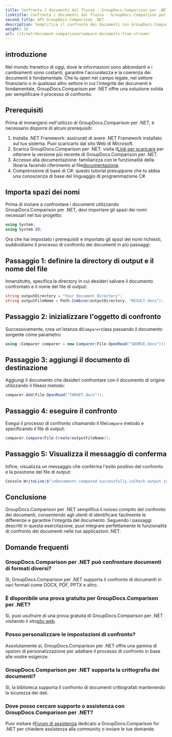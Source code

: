 ```yaml
---
title: Confronta i documenti dal flusso - GroupDocs.Comparison per .NET
linktitle: Confronta i documenti dal flusso - GroupDocs.Comparison per .NET
second_title: API GroupDocs.Comparison .NET
description: Semplifica il confronto dei documenti con GroupDocs.Comparison per .NET. Confronta i documenti senza sforzo e garantisci la precisione tra i file.
weight: 16
url: /it/net/document-comparison/compare-documents-from-stream/
---
```

## introduzione
Nel mondo frenetico di oggi, dove le informazioni sono abbondanti e i cambiamenti sono costanti, garantire l'accuratezza e la coerenza dei documenti è fondamentale. Che tu operi nel campo legale, nel settore finanziario o in qualsiasi altro settore in cui l'integrità dei documenti è fondamentale, GroupDocs.Comparison per .NET offre una soluzione solida per semplificare il processo di confronto.
## Prerequisiti
Prima di immergersi nell'utilizzo di GroupDocs.Comparison per .NET, è necessario disporre di alcuni prerequisiti:
1. Installa .NET Framework: assicurati di avere .NET Framework installato sul tuo sistema. Puoi scaricarlo dal sito Web di Microsoft.
2.  Scarica GroupDocs.Comparison per .NET: visita il[Link per scaricare](https://releases.groupdocs.com/comparison/net/) per ottenere la versione più recente di GroupDocs.Comparison per .NET.
3.  Accesso alla documentazione: familiarizza con le funzionalità della libreria facendo riferimento al file[documentazione](https://tutorials.groupdocs.com/comparison/net/).
4. Comprensione di base di C#: questo tutorial presuppone che tu abbia una conoscenza di base del linguaggio di programmazione C#.

## Importa spazi dei nomi
Prima di iniziare a confrontare i documenti utilizzando GroupDocs.Comparison per .NET, devi importare gli spazi dei nomi necessari nel tuo progetto:
```csharp
using System;
using System.IO;
```
Ora che hai impostato i prerequisiti e importato gli spazi dei nomi richiesti, suddividiamo il processo di confronto dei documenti in più passaggi:
## Passaggio 1: definire la directory di output e il nome del file
Innanzitutto, specifica la directory in cui desideri salvare il documento confrontato e il nome del file di output:
```csharp
string outputDirectory = "Your Document Directory";
string outputFileName = Path.Combine(outputDirectory, "RESULT.docx");
```
## Passaggio 2: inizializzare l'oggetto di confronto
 Successivamente, crea un'istanza di`Comparer`class passando il documento sorgente come parametro:
```csharp
using (Comparer comparer = new Comparer(File.OpenRead("SOURCE.docx")))
```
## Passaggio 3: aggiungi il documento di destinazione
 Aggiungi il documento che desideri confrontare con il documento di origine utilizzando il file`Add` metodo:
```csharp
comparer.Add(File.OpenRead("TARGET.docx"));
```
## Passaggio 4: eseguire il confronto
 Esegui il processo di confronto chiamando il file`Compare` metodo e specificando il file di output:
```csharp
comparer.Compare(File.Create(outputFileName));
```
## Passaggio 5: Visualizza il messaggio di conferma
Infine, visualizza un messaggio che conferma l'esito positivo del confronto e la posizione del file di output:
```csharp
Console.WriteLine($"\nDocuments compared successfully.\nCheck output in {outputDirectory}.");
```

## Conclusione
GroupDocs.Comparison per .NET semplifica il noioso compito del confronto dei documenti, consentendo agli utenti di identificare facilmente le differenze e garantire l'integrità del documento. Seguendo i passaggi descritti in questa esercitazione, puoi integrare perfettamente le funzionalità di confronto dei documenti nelle tue applicazioni .NET.
## Domande frequenti
### GroupDocs.Comparison per .NET può confrontare documenti di formati diversi?
Sì, GroupDocs.Comparison per .NET supporta il confronto di documenti in vari formati come DOCX, PDF, PPTX e altro.
### È disponibile una prova gratuita per GroupDocs.Comparison per .NET?
 Sì, puoi usufruire di una prova gratuita di GroupDocs.Comparison per .NET visitando il sito[sito web](https://releases.groupdocs.com/).
### Posso personalizzare le impostazioni di confronto?
Assolutamente sì, GroupDocs.Comparison per .NET offre una gamma di opzioni di personalizzazione per adattare il processo di confronto in base alle vostre esigenze.
### GroupDocs.Comparison per .NET supporta la crittografia dei documenti?
Sì, la biblioteca supporta il confronto di documenti crittografati mantenendo la sicurezza dei dati.
### Dove posso cercare supporto o assistenza con GroupDocs.Comparison per .NET?
 Puoi visitare il[Forum di assistenza](https://forum.groupdocs.com/c/comparison/12) dedicato a GroupDocs.Comparison for .NET per chiedere assistenza alla community o inviare le tue domande.